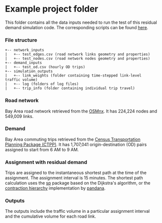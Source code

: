 # Example project folder

This folder contains all the data inputs needed to run the test of this residual demand simulation code. The corresponding scripts can be found [here](../scripts/run_simulation_template.py).

### File structure
```
+-- network_inputs
|   +-- test_edges.csv (road network links geometry and properties)
|   +-- test_nodes.csv (road network nodes geometry and properties)
+-- demand_inputs
|   +-- test_od.csv (hourly OD trips)
+-- simulation_outputs
|   +-- link_weights (folder containing time-stepped link-level traffic volume)
|   +-- log (folders of log files)
|   +-- trip_info (folder containing individual trip travel)
```

### Road network
Bay Area road network retrieved from the [OSMnx](https://github.com/gboeing/osmnx). It has 224,224 nodes and 549,009 links.

### Demand
Bay Area commuting trips retrieved from the [Census Transportation Planning Package (CTPP)](https://ctpp.transportation.org/). It has 1,707,041 origin-destination (OD) pairs assigned to start from 6 AM to 9 AM.

### Assignment with residual demand
Trips are assigned to the instantaneous shortest path at the time of the assignment. The assignment interval is 15 minutes. The shortest path calculation uses the [sp](https://github.com/cb-cities/sp) package based on the Dijkstra's algorithm, or the [contraction hierarchy](https://github.com/UDST/pandana/blob/dev/examples/shortest_path_example.py) implementation by [pandana](https://github.com/UDST/pandana).

### Outputs
The outputs include the traffic volume in a particular assignment interval and the cumulative volume for each road link.
